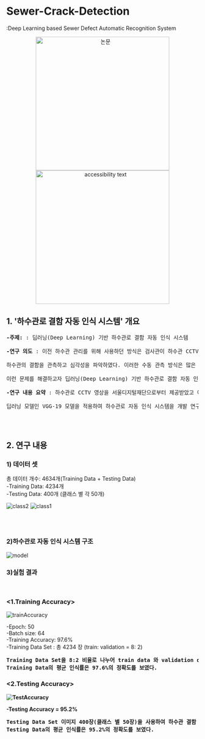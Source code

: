 # Sewer-Crack-Detection
:Deep Learning based Sewer Defect Automatic Recognition System 

<p align="center">
  <img src="your_relative_path_here" width="350" title="논문">
  <img src="your_relative_path_here_number_2_large_name" width="350" alt="accessibility text">
</p>


## 1. '하수관로 결함 자동 인식 시스템' 개요
<pre><b>-주제: </b>: 딥러닝(Deep Learning) 기반 하수관로 결함 자동 인식 시스템<br>
<b>-연구 의도 </b>: 이전 하수관 관리를 위해 사용하던 방식은 검사관이 하수관 CCTV를 수동으로 관찰하여 <br>
하수관의 결함을 관측하고 심각성을 파악하였다. 이러한 수동 관측 방식은 많은 인적 자원과 시간을 소모한다.<br>
이런 문제를 해결하고자 딥러닝(Deep Learning) 기반 하수관로 결함 자동 인식 시스템을 제안한다.<br>
<b>-연구 내용 요약 </b>: 하수관로 CCTV 영상을 서울디지털재단으로부터 제공받았고 이를 활용해 <br>
딥러닝 모델인 VGG-19 모델을 적용하여 하수관로 자동 인식 시스템을 개발 연구를 진행하였다.<br></pre>
<br>
<br>

## 2. 연구 내용

<h3>1) 데이터 셋</h3>
총 데이터 개수: 4634개(Training Data + Testing Data)<br>
-Training Data: 4234개<br>
-Testing Data: 400개 (클래스 별 각 50개)

![class2](https://user-images.githubusercontent.com/69441007/104813677-13ee2680-584e-11eb-8ab1-7088d6ef6d61.gif)
![class1](https://user-images.githubusercontent.com/69441007/104813768-89f28d80-584e-11eb-866e-0c5943cc72e9.PNG)

<br>
<br>
<h3>2)하수관로 자동 인식 시스템 구조</h3>

![model](https://user-images.githubusercontent.com/69441007/104813811-dccc4500-584e-11eb-8f33-0e3215b80318.PNG)

<h3>3)실험 결과</h3><br>
<h3><1.Training Accuracy><br></h3>
  
![trainAccuracy](https://user-images.githubusercontent.com/69441007/104813835-05543f00-584f-11eb-82b5-83442aabda79.PNG)

-Epoch: 50<br>
-Batch size: 64<br>
-Training Accuracy: 97.6%<br>
-Training Data Set : 총 4234 장 (train: validation = 8: 2)<br>
<pre><b>Training Data Set을 8:2 비율로 나누어 train data 와 validation data로 나누었고,<br>Training Data의 평균 인식률은 97.6%의 정확도를 보였다.<b><br></pre>

<h3><2.Testing Accuracy><br></h3>
  
![TestAccuracy](https://user-images.githubusercontent.com/69441007/104813781-a1317b00-584e-11eb-9ab6-0d55c33dab99.png)

-Testing Accuracy = 95.2%<br>
<pre><b>Testing Data Set 이미지 400장(클래스 별 50장)을 사용하여 하수관 결함 자동 시스템 인식률을 측정하였고,<br>Testing Data의 평균 인식률은 95.2%의 정확도를 보였다.<b><br></pre>


